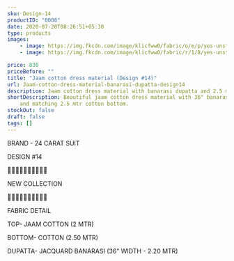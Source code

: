 ```yaml
---
sku: Design-14
productID: "0008"
date: 2020-07-28T08:26:51+05:30
type: products
images:
    - image: https://img.fkcdn.com/image/klicfww0/fabric/o/e/p/yes-unstitched-design-14-sun-fashion-and-lifestyle-original-imagymdervrhczwx.jpeg
    - image: https://img.fkcdn.com/image/klicfww0/fabric/r/1/8/yes-unstitched-design-14-sun-fashion-and-lifestyle-original-imagymdechhekudg.jpeg

price: 830
priceBefore: ""
title: "Jaam cotton dress material (Design #14)"
url: Jaam-cotton-dress-material-banarasi-dupatta-design14
description: Jaam cotton dress material with banarasi dupatta and 2.5 mtr bottom
shortDescription: Beautiful jaam cotton dress material with 36" banarasi dupatta
    and matching 2.5 mtr cotton bottom.
stockOut: false
draft: false
tags: []
---
```


BRAND - 24 CARAT SUIT

DESIGN #14

💐💐💐💐💐💐💐💐💐💐

NEW COLLECTION

🌷🌷🌷🌷🌷🌷🌷🌷🌷🌷

FABRIC DETAIL

TOP- JAAM COTTON (2 MTR)

BOTTOM- COTTON (2.50 MTR)

DUPATTA- JACQUARD BANARASI (36" WIDTH - 2.20 MTR)
